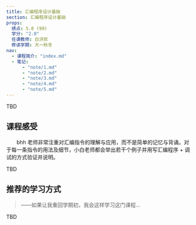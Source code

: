 ```yaml
---
title: 汇编程序设计基础
section: 汇编程序设计基础
props:
  绩点: 5.0 (99)
  学分: "2.0"
  任课教师: 白洪欢
  修读学期: 大一秋冬
nav:
  - 课程简介: "index.md"
  - 笔记:
      - "note/1.md"
      - "note/2.md"
      - "note/3.md"
      - "note/4.md"
      - "note/5.md"
---
```


TBD

## 课程感受

&emsp;&emsp;bhh 老师非常注重对汇编指令的理解与应用，而不是简单的记忆与背诵。对于每一条指令的用法及细节，小白老师都会举出若干个例子并用写汇编程序 + 调试的方式验证并说明。

TBD

## 推荐的学习方式

> ——如果让我重回学期初，我会这样学习这门课程...

TBD